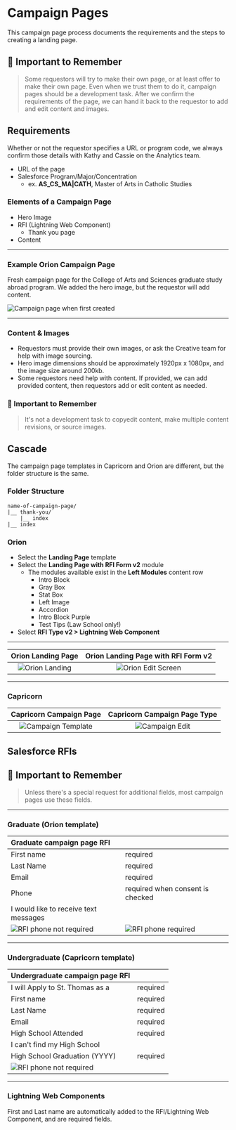 # Campaign Pages

This campaign page process documents the requirements and the steps to creating a landing page.

## :dart: Important to Remember

> Some requestors will try to make their own page, or at least offer to make their own page. Even when we trust them to do it, campaign pages should be a development task. After we confirm the requirements of the page, we can hand it back to the requestor to add and edit content and images.

## Requirements

Whether or not the requestor specifies a URL or program code, we always confirm those details with Kathy and Cassie on the Analytics team.

-   URL of the page
-   Salesforce Program/Major/Concentration
    -   ex. **AS_CS_MA|CATH**, Master of Arts in Catholic Studies

### Elements of a Campaign Page

-   Hero Image
-   RFI (Lightning Web Component)
    -   Thank you page
-   Content

---

### Example Orion Campaign Page

Fresh campaign page for the College of Arts and Sciences graduate study abroad program. We added the hero image, but the requestor will add content.

![Campaign page when first created](/images/page.png)

---

### Content &amp; Images

-   Requestors must provide their own images, or ask the Creative team for help with image sourcing.
-   Hero image dimensions should be approximately 1920px x 1080px, and the image size around 200kb.
-   Some requestors need help with content. If provided, we can add provided content, then requestors add or edit content as needed.

### :dart: Important to Remember

> It's not a development task to copyedit content, make multiple content revisions, or source images.

## Cascade

The campaign page templates in Capricorn and Orion are different, but the folder structure is the same.

### Folder Structure

```
name-of-campaign-page/
|__ thank-you/
    |__ index
|__ index
```

### Orion

-   Select the **Landing Page** template
-   Select the **Landing Page with RFI Form v2** module
    -   The modules available exist in the **Left Modules** content row
        -   Intro Block
        -   Gray Box
        -   Stat Box
        -   Left Image
        -   Accordion
        -   Intro Block Purple
        -   Test Tips (Law School only!)
-   Select **RFI Type v2 > Lightning Web Component**

---

|             Orion Landing Page              |     Orion Landing Page with RFI Form v2      |
| :-----------------------------------------: | :------------------------------------------: |
| ![Orion Landing](/images/orion-landing.png) | ![Orion Edit Screen](/images/orion-edit.png) |

---

### Capricorn

|          Capricorn Campaign Page           |        Capricorn Campaign Page Type         |
| :----------------------------------------: | :-----------------------------------------: |
| ![Campaign Template](/images/campaign.png) | ![Campaign Edit](/images/campaign-edit.png) |

## Salesforce RFIs

## :dart: Important to Remember

> Unless there's a special request for additional fields, most campaign pages use these fields.

---

### Graduate (Orion template)

| Graduate campaign page RFI                 |                                                |
| :----------------------------------------- | :--------------------------------------------- |
| First name                                 | required                                       |
| Last Name                                  | required                                       |
| Email                                      | required                                       |
| Phone                                      | required when consent is checked               |
| I would like to receive text messages      |                                                |
| ![RFI phone not required](/images/rfi.png) | ![RFI phone required](/images/rfi-checked.png) |

---

### Undergraduate (Capricorn template)

| Undergraduate campaign page RFI               |          |
| :-------------------------------------------- | :------- |
| I will Apply to St. Thomas as a               | required |
| First name                                    | required |
| Last Name                                     | required |
| Email                                         | required |
| High School Attended                          | required |
| I can't find my High School                   |          |
| High School Graduation (YYYY)                 | required |
| ![RFI phone not required](/images/ug-rfi.png) |          |

---

### Lightning Web Components

First and Last name are automatically added to the RFI/Lightning Web Component, and are required fields.
